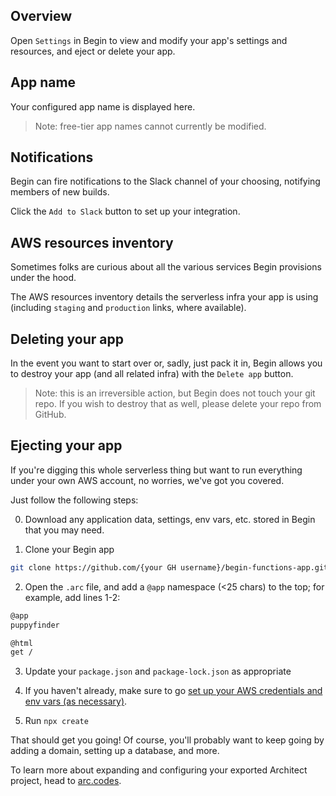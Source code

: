 ## Overview

Open `Settings` in Begin to view and modify your app's settings and resources, and eject or delete your app.


## App name

Your configured app name is displayed here.

> Note: free-tier app names cannot currently be modified.


## Notifications

Begin can fire notifications to the Slack channel of your choosing, notifying members of new builds.

Click the `Add to Slack` button to set up your integration.


## AWS resources inventory

Sometimes folks are curious about all the various services Begin provisions under the hood.

The AWS resources inventory details the serverless infra your app is using (including `staging` and `production` links, where available).


## Deleting your app

In the event you want to start over or, sadly, just pack it in, Begin allows you to destroy your app (and all related infra) with the `Delete app` button.

> Note: this is an irreversible action, but Begin does not touch your git repo. If you wish to destroy that as well, please delete your repo from GitHub.


## Ejecting your app

If you're digging this whole serverless thing but want to run everything under your own AWS account, no worries, we've got you covered.

Just follow the following steps:

0. Download any application data, settings, env vars, etc. stored in Begin that you may need.

1. Clone your Begin app

```bash
git clone https://github.com/{your GH username}/begin-functions-app.git
```

2. Open the `.arc` file, and add a `@app` namespace (<25 chars) to the top; for example, add lines 1-2:

```bash
@app
puppyfinder

@html
get /
```

3. Update your `package.json` and `package-lock.json` as appropriate

4. If you haven't already, make sure to go [set up your AWS credentials and env vars (as necessary)](https://arc.codes/quickstart).

5. Run `npx create`

That should get you going! Of course, you'll probably want to keep going by adding a domain, setting up a database, and more.

To learn more about expanding and configuring your exported Architect project, head to [arc.codes](https://arc.codes/).
